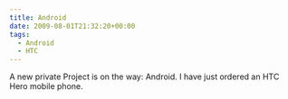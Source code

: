 ```yaml
---
title: Android
date: 2009-08-01T21:32:20+00:00
tags:
  - Android
  - HTC
---
```


A new private Project is on the way: Android. I have just ordered an HTC Hero mobile phone.
